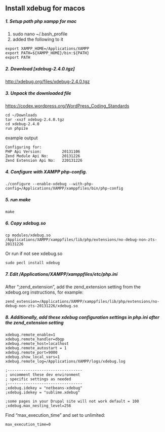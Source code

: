 ## Install xdebug for macos

##### 1. Setup path php xampp for mac
1. sudo nano ~/.bash_profile
2. added the following to it
```
export XAMPP_HOME=/Applications/XAMPP
export PATH=${XAMPP_HOME}/bin:${PATH}
export PATH
```

##### 2. Download [xdebug-2.4.0.tgz]
http://xdebug.org/files/xdebug-2.4.0.tgz


##### 3. Unpack the downloaded file
https://codex.wordpress.org/WordPress_Coding_Standards

```angular2html
cd ~/Downloads
tar -xvzf xdebug-2.4.0.tgz
cd xdebug-2.4.0
run phpize
```

example output
```
Configuring for:
PHP Api Version:         20131106
Zend Module Api No:      20131226
Zend Extension Api No:   220131226
```

##### 4. Configure with XAMPP php-config.

```
./configure --enable-xdebug --with-php-config=/Applications/XAMPP/xamppfiles/bin/php-config
```

##### 5. run make

```
make
```

##### 6. Copy xdebug.so

```
cp modules/xdebug.so /Applications/XAMPP/xamppfiles/lib/php/extensions/no-debug-non-zts-20131226
```

Or run if not see xdebug.so
```
sudo pecl install xdebug
```

##### 7. Edit /Applications/XAMPP/xamppfiles/etc/php.ini

After “;zend_extension”, add the zend_extension setting from the xdebug.org instructions, for example:

```
zend_extension=/Applications/XAMPP/xamppfiles/lib/php/extensions/no-debug-non-zts-20131226/xdebug.so
```

##### 8. Additionally, add these xdebug configuration settings in php.ini after the zend_extension setting

```
xdebug.remote_enable=1
xdebug.remote_handler=dbgp
xdebug.remote_host=localhost
xdebug.remote_autostart = 1
xdebug.remote_port=9000
xdebug.show_local_vars=1
xdebug.remote_log=/Applications/XAMPP/logs/xdebug.log

;---------------------------------
; uncomment these dev environment
; specific settings as needed
;---------------------------------
;xdebug.idekey = "netbeans-xdebug"
;xdebug.idekey = "sublime.xdebug"

;some pages in your Drupal site will not work default = 100
;xdebug.max_nesting_level=256

```

Find “max_execution_time” and set to unlimited:

```
max_execution_time=0
```
